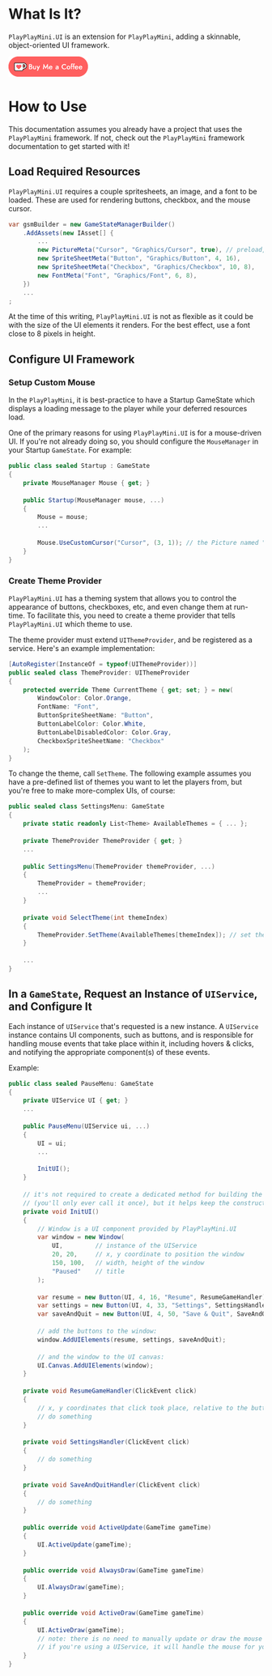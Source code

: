 # What Is It?

`PlayPlayMini.UI` is an extension for `PlayPlayMini`, adding a skinnable, object-oriented UI framework.

[![Buy Me a Coffee at ko-fi.com](https://raw.githubusercontent.com/BenMakesGames/AssetsForNuGet/main/buymeacoffee.png)](https://ko-fi.com/A0A12KQ16)

# How to Use

This documentation assumes you already have a project that uses the `PlayPlayMini` framework. If not, check out the `PlayPlayMini` framework documentation to get started with it!

## Load Required Resources

`PlayPlayMini.UI` requires a couple spritesheets, an image, and a font to be loaded. These are used for rendering buttons, checkbox, and the mouse cursor.

```C#
var gsmBuilder = new GameStateManagerBuilder()
    .AddAssets(new IAsset[] {
        ...
        new PictureMeta("Cursor", "Graphics/Cursor", true), // preload, so we can display on loading screen
        new SpriteSheetMeta("Button", "Graphics/Button", 4, 16),
        new SpriteSheetMeta("Checkbox", "Graphics/Checkbox", 10, 8),
        new FontMeta("Font", "Graphics/Font", 6, 8),
    })
    ...
;
```

At the time of this writing, `PlayPlayMini.UI` is not as flexible as it could be with the size of the UI elements it renders. For the best effect, use a font close to 8 pixels in height.

## Configure UI Framework

### Setup Custom Mouse

In the `PlayPlayMini`, it is best-practice to have a Startup GameState which displays a loading message to the player while your deferred resources load.

One of the primary reasons for using `PlayPlayMini.UI` is for a mouse-driven UI. If you're not already doing so, you should configure the `MouseManager` in your Startup `GameState`. For example:

```C#
public class sealed Startup : GameState
{
    private MouseManager Mouse { get; }

    public Startup(MouseManager mouse, ...)
    {
        Mouse = mouse;
        ...

        Mouse.UseCustomCursor("Cursor", (3, 1)); // the Picture named "Cursor", loaded in previous code sample
    }
}
```

### Create Theme Provider

`PlayPlayMini.UI` has a theming system that allows you to control the appearance of buttons, checkboxes, etc, and even change them at run-time. To facilitate this, you need to create a theme provider that tells `PlayPlayMini.UI` which theme to use.

The theme provider must extend `UIThemeProvider`, and be registered as a service. Here's an example implementation:

```c#
[AutoRegister(InstanceOf = typeof(UIThemeProvider))]
public sealed class ThemeProvider: UIThemeProvider
{
    protected override Theme CurrentTheme { get; set; } = new(
        WindowColor: Color.Orange,
        FontName: "Font",
        ButtonSpriteSheetName: "Button",
        ButtonLabelColor: Color.White,
        ButtonLabelDisabledColor: Color.Gray,
        CheckboxSpriteSheetName: "Checkbox"
    );
}
```

To change the theme, call `SetTheme`. The following example assumes you have a pre-defined list of themes you want to let the players from, but you're free to make more-complex UIs, of course:

```c#
public sealed class SettingsMenu: GameState
{
    private static readonly List<Theme> AvailableThemes = { ... };

    private ThemeProvider ThemeProvider { get; }
    ...

    public SettingsMenu(ThemeProvider themeProvider, ...)
    {
        ThemeProvider = themeProvider;
        ...
    }

    private void SelectTheme(int themeIndex)
    {
        ThemeProvider.SetTheme(AvailableThemes[themeIndex]); // set the theme!
    }

    ...
}
```

## In a `GameState`, Request an Instance of `UIService`, and Configure It

Each instance of `UIService` that's requested is a new instance. A `UIService` instance contains UI components, such as buttons, and is responsible for handling mouse events that take place within it, including hovers & clicks, and notifying the appropriate component(s) of these events.

Example:

```C#
public class sealed PauseMenu: GameState
{
    private UIService UI { get; }
    ...

    public PauseMenu(UIService ui, ...)
    {
        UI = ui;
        ...

        InitUI();
    }

    // it's not required to create a dedicated method for building the UI
    // (you'll only ever call it once), but it helps keep the constructor tidy.
    private void InitUI()
    {
        // Window is a UI component provided by PlayPlayMini.UI
        var window = new Window(
            UI,         // instance of the UIService
            20, 20,     // x, y coordinate to position the window
            150, 100,   // width, height of the window
            "Paused"    // title
        );

        var resume = new Button(UI, 4, 16, "Resume", ResumeGameHandler);
        var settings = new Button(UI, 4, 33, "Settings", SettingsHandler);
        var saveAndQuit = new Button(UI, 4, 50, "Save & Quit", SaveAndQuitHandler);

        // add the buttons to the window:
        window.AddUIElements(resume, settings, saveAndQuit);

        // and the window to the UI canvas:
        UI.Canvas.AddUIElements(window);
    }

    private void ResumeGameHandler(ClickEvent click)
    {
        // x, y coordinates that click took place, relative to the button's position
        // do something
    }

    private void SettingsHandler(ClickEvent click)
    {
        // do something
    }

    private void SaveAndQuitHandler(ClickEvent click)
    {
        // do something
    }

    public override void ActiveUpdate(GameTime gameTime)
    {
        UI.ActiveUpdate(gameTime);
    }

    public override void AlwaysDraw(GameTime gameTime)
    {
        UI.AlwaysDraw(gameTime);
    }

    public override void ActiveDraw(GameTime gameTime)
    {
        UI.ActiveDraw(gameTime);
        // note: there is no need to manually update or draw the mouse cursor;
        // if you're using a UIService, it will handle the mouse for you.
    }
}
```
